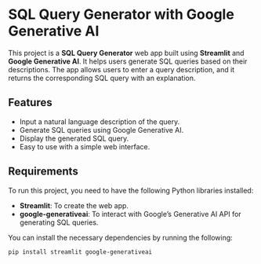 # SQL Query Generator with Google Generative AI

This project is a **SQL Query Generator** web app built using **Streamlit** and **Google Generative AI**. It helps users generate SQL queries based on their descriptions. The app allows users to enter a query description, and it returns the corresponding SQL query with an explanation.

## Features
- Input a natural language description of the query.
- Generate SQL queries using Google Generative AI.
- Display the generated SQL query.
- Easy to use with a simple web interface.

## Requirements

To run this project, you need to have the following Python libraries installed:

- **Streamlit**: To create the web app.
- **google-generativeai**: To interact with Google’s Generative AI API for generating SQL queries.

You can install the necessary dependencies by running the following:

```bash
pip install streamlit google-generativeai
